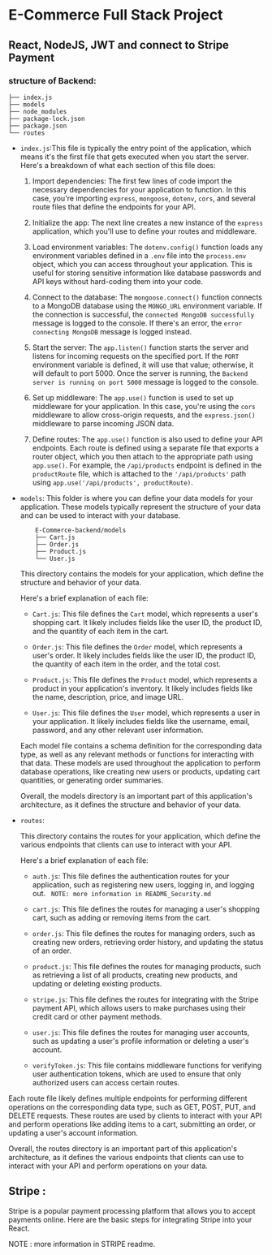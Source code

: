 # E-Commerce Full Stack Project
## React, NodeJS, JWT and connect to Stripe Payment 
### structure of Backend:

    ├── index.js
    ├── models
    ├── node_modules
    ├── package-lock.json
    ├── package.json
    └── routes


*   `index.js`:This file is typically the entry point of the application, which means it's the first file that gets executed when you start the server. Here's a breakdown of what each section of this file does:

    1.  Import dependencies: The first few lines of code import the necessary dependencies for your application to function. In this case, you're importing `express`, `mongoose`, `dotenv`, `cors`, and several route files that define the endpoints for your API.

    2.  Initialize the app: The next line creates a new instance of the `express` application, which you'll use to define your routes and middleware.

    3.  Load environment variables: The `dotenv.config()` function loads any environment variables defined in a `.env` file into the `process.env` object, which you can access throughout your application. This is useful for storing sensitive information like database passwords and API keys without hard-coding them into your code.

    4.  Connect to the database: The `mongoose.connect()` function connects to a MongoDB database using the `MONGO_URL` environment variable. If the connection is successful, the `connected MongoDB successfully` message is logged to the console. If there's an error, the `error connecting MongoDB` message is logged instead.

    5.  Start the server: The `app.listen()` function starts the server and listens for incoming requests on the specified port. If the `PORT` environment variable is defined, it will use that value; otherwise, it will default to port 5000\. Once the server is running, the `Backend server is running on port 5000` message is logged to the console.

    6.  Set up middleware: The `app.use()` function is used to set up middleware for your application. In this case, you're using the `cors` middleware to allow cross-origin requests, and the `express.json()` middleware to parse incoming JSON data.

    7.  Define routes: The `app.use()` function is also used to define your API endpoints. Each route is defined using a separate file that exports a router object, which you then attach to the appropriate path using `app.use()`. For example, the `/api/products` endpoint is defined in the `productRoute` file, which is attached to the `'/api/products'` path using `app.use('/api/products', productRoute)`.


*   `models`: This folder is where you can define your data models for your application. These models typically represent the structure of your data and can be used to interact with your database.

            E-Commerce-backend/models
            ├── Cart.js
            ├── Order.js
            ├── Product.js
            └── User.js


    This directory contains the models for your application, which define the structure and behavior of your data.

    Here's a brief explanation of each file:

    *   `Cart.js`: This file defines the `Cart` model, which represents a user's shopping cart. It likely includes fields like the user ID, the product ID, and the quantity of each item in the cart.

    *   `Order.js`: This file defines the `Order` model, which represents a user's order. It likely includes fields like the user ID, the product ID, the quantity of each item in the order, and the total cost.

    *   `Product.js`: This file defines the `Product` model, which represents a product in your application's inventory. It likely includes fields like the name, description, price, and image URL.

    *   `User.js`: This file defines the `User` model, which represents a user in your application. It likely includes fields like the username, email, password, and any other relevant user information.

    Each model file contains a schema definition for the corresponding data type, as well as any relevant methods or functions for interacting with that data. These models are used throughout the application to perform database operations, like creating new users or products, updating cart quantities, or generating order summaries.

    Overall, the models directory is an important part of this application's architecture, as it defines the structure and behavior of your data.



*   `routes`: 

    This directory contains the routes for your application, which define the various endpoints that clients can use to interact with your API.

    Here's a brief explanation of each file:

    *   `auth.js`: This file defines the authentication routes for your application, such as registering new users, logging in, and logging out.
      ``` NOTE: more information in README_Security.md```

    *   `cart.js`: This file defines the routes for managing a user's shopping cart, such as adding or removing items from the cart.

    *   `order.js`: This file defines the routes for managing orders, such as creating new orders, retrieving order history, and updating the status of an order.

    *   `product.js`: This file defines the routes for managing products, such as retrieving a list of all products, creating new products, and updating or deleting existing products.

    *   `stripe.js`: This file defines the routes for integrating with the Stripe payment API, which allows users to make purchases using their credit card or other payment methods.

    *   `user.js`: This file defines the routes for managing user accounts, such as updating a user's profile information or deleting a user's account.

    *   `verifyToken.js`: This file contains middleware functions for verifying user authentication tokens, which are used to ensure that only authorized users can access certain routes.

Each route file likely defines multiple endpoints for performing different operations on the corresponding data type, such as GET, POST, PUT, and DELETE requests. These routes are used by clients to interact with your API and perform operations like adding items to a cart, submitting an order, or updating a user's account information.

Overall, the routes directory is an important part of this application's architecture, as it defines the various endpoints that clients can use to interact with your API and perform operations on your data.

## Stripe :
Stripe is a popular payment processing platform that allows you to accept payments online. Here are the basic steps for integrating Stripe into your React.

NOTE : more information in STRIPE readme. 



